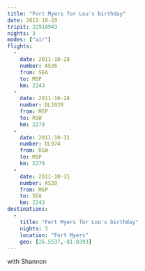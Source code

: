 ```yaml
---
title: "Fort Myers for Lou's birthday"
date: 2011-10-28
tripit: 22918943
nights: 3
modes: ["air"]
flights:
  -
    date: 2011-10-28
    number: AS36
    from: SEA
    to: MSP
    km: 2243
  -
    date: 2011-10-28
    number: DL1020
    from: MSP
    to: RSW
    km: 2279
  -
    date: 2011-10-31
    number: DL974
    from: RSW
    to: MSP
    km: 2279
  -
    date: 2011-10-31
    number: AS39
    from: MSP
    to: SEA
    km: 2243
destinations:
  -
    title: "Fort Myers for Lou's birthday"
    nights: 3
    location: "Fort Myers"
    geo: [26.5537,-81.8393]
---
```


with Shannon
